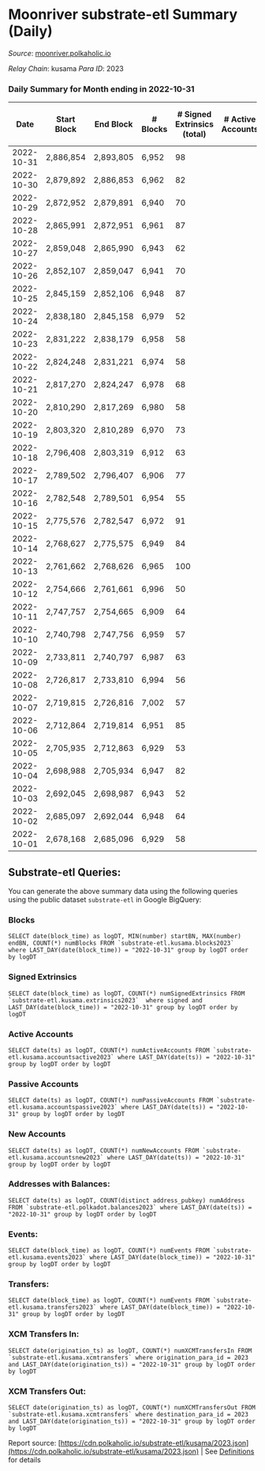 # Moonriver substrate-etl Summary (Daily)

_Source_: [moonriver.polkaholic.io](https://moonriver.polkaholic.io)

*Relay Chain*: kusama
*Para ID*: 2023



### Daily Summary for Month ending in 2022-10-31


| Date | Start Block | End Block | # Blocks | # Signed Extrinsics (total) | # Active Accounts | # Passive | # New | # Addresses with Balances | # Events | # Transfers | # XCM Transfers In | # XCM Transfers Out | Issues | 
| ---- | ----------- | --------- | -------- | --------------------------- | ----------------- | --------- | ----- | ------------------------- | -------- | ----------- | ------------------ | ------------------- | ------ |
| 2022-10-31 | 2,886,854 | 2,893,805 | 6,952 | 98 |  |  |  | 573,764 | 524,580 | 6,574 ($1,312,452.70) | 89 ($151,192.80) | 55 ($46,027.46) |  |
| 2022-10-30 | 2,879,892 | 2,886,853 | 6,962 | 82 |  |  |  | 569,602 | 535,377 | 6,000 ($1,001,417.98) | 33 ($187,469.04) | 64 ($117,211.04) |  |
| 2022-10-29 | 2,872,952 | 2,879,891 | 6,940 | 70 |  |  |  |  | 554,483 | 6,019 ($1,903,069.98) | 37 ($247,051.98) | 53 ($31,851.25) |  |
| 2022-10-28 | 2,865,991 | 2,872,951 | 6,961 | 87 |  |  |  | 569,257 | 564,735 | 5,959 ($1,110,941.48) | 38 ($109,937.58) | 44 ($54,943.16) |  |
| 2022-10-27 | 2,859,048 | 2,865,990 | 6,943 | 62 |  |  |  |  | 586,723 | 6,690 ($2,454,091.76) | 32 ($64,278.81) | 42 ($38,656.37) |  |
| 2022-10-26 | 2,852,107 | 2,859,047 | 6,941 | 70 |  |  |  | 568,597 | 524,106 | 6,394 ($4,557,188.79) | 51 ($31,018.74) | 44 ($115,839.96) |  |
| 2022-10-25 | 2,845,159 | 2,852,106 | 6,948 | 87 |  |  |  | 568,476 | 537,242 | 6,528 ($5,611,612.76) | 60 ($22,992.31) | 46 ($71,441.50) |  |
| 2022-10-24 | 2,838,180 | 2,845,158 | 6,979 | 52 |  |  |  |  | 454,529 | 5,193 ($1,928,753.98) | 37 ($377,988.31) | 44 ($48,335.22) |  |
| 2022-10-23 | 2,831,222 | 2,838,179 | 6,958 | 58 |  |  |  | 568,272 | 468,172 | 4,800 ($3,848,698.50) | 40 ($26,894.18) | 39 ($610,179.80) |  |
| 2022-10-22 | 2,824,248 | 2,831,221 | 6,974 | 58 |  |  |  | 568,180 | 501,474 | 7,769 ($2,539,730.26) | 56 ($49,900.41) | 46 ($17,589.37) |  |
| 2022-10-21 | 2,817,270 | 2,824,247 | 6,978 | 68 |  |  |  | 568,030 | 502,088 | 5,973 ($3,781,922.73) | 45 ($48,418.90) | 41 ($45,207.50) |  |
| 2022-10-20 | 2,810,290 | 2,817,269 | 6,980 | 58 |  |  |  |  | 503,204 | 5,526 ($2,208,535.56) | 49 ($43,244.50) | 32 ($10,667.57) |  |
| 2022-10-19 | 2,803,320 | 2,810,289 | 6,970 | 73 |  |  |  |  | 494,094 | 5,887 ($2,180,983.21) | 48 ($47,261.12) | 65 ($102,187.65) |  |
| 2022-10-18 | 2,796,408 | 2,803,319 | 6,912 | 63 |  |  |  | 567,716 | 531,968 | 8,253 ($3,824,840.39) | 51 ($30,432.94) | 63 ($35,765.54) |  |
| 2022-10-17 | 2,789,502 | 2,796,407 | 6,906 | 77 |  |  |  | 567,592 | 512,467 | 7,151 ($2,589,766.43) | 60 ($100,527.07) | 57 ($67,162.67) |  |
| 2022-10-16 | 2,782,548 | 2,789,501 | 6,954 | 55 |  |  |  | 567,476 | 519,452 | 7,102 ($3,028,067.56) | 45 ($47,851.46) | 50 ($11,842.27) |  |
| 2022-10-15 | 2,775,576 | 2,782,547 | 6,972 | 91 |  |  |  | 567,381 | 568,357 | 9,171 ($2,845,941.93) | 63 ($1,465,304.74) | 47 ($33,051.40) |  |
| 2022-10-14 | 2,768,627 | 2,775,575 | 6,949 | 84 |  |  |  |  | 531,156 | 6,962 ($1,854,350.61) | 40 ($36,640.70) | 48 ($84,573.71) |  |
| 2022-10-13 | 2,761,662 | 2,768,626 | 6,965 | 100 |  |  |  | 567,196 | 610,704 | 10,315 ($3,539,696.89) | 48 ($63,188.99) | 79 ($137,553.69) |  |
| 2022-10-12 | 2,754,666 | 2,761,661 | 6,996 | 50 |  |  |  | 567,088 | 439,067 | 4,165 ($1,853,680.42) | 45 ($13,367.70) | 33 ($37,267.16) |  |
| 2022-10-11 | 2,747,757 | 2,754,665 | 6,909 | 64 |  |  |  |  | 485,814 | 5,175 ($1,576,444.82) | 14 ($65,300.74) | 27 ($18,098.39) |  |
| 2022-10-10 | 2,740,798 | 2,747,756 | 6,959 | 57 |  |  |  |  | 595,061 | 10,508 ($3,199,068.41) | 42 ($631,649.23) | 135 ($580,233.19) |  |
| 2022-10-09 | 2,733,811 | 2,740,797 | 6,987 | 63 |  |  |  |  | 458,392 | 4,196 ($730,743.53) | 19 ($3,287.60) | 15 ($18,547.31) |  |
| 2022-10-08 | 2,726,817 | 2,733,810 | 6,994 | 56 |  |  |  |  | 474,022 | 4,310 ($875,701.09) | 15 ($5,540.73) | 20 ($7,967.82) |  |
| 2022-10-07 | 2,719,815 | 2,726,816 | 7,002 | 57 |  |  |  |  | 472,233 | 5,205 ($1,080,513.08) | 31 ($77,150.71) | 31 ($24,651.50) |  |
| 2022-10-06 | 2,712,864 | 2,719,814 | 6,951 | 85 |  |  |  |  | 465,851 | 5,263 ($1,827,664.10) | 89 ($31,952.12) | 60 ($87,796.99) |  |
| 2022-10-05 | 2,705,935 | 2,712,863 | 6,929 | 53 |  |  |  |  | 527,735 | 6,378 ($3,439,309.13) | 52 ($55,087.26) | 40 ($59,018.01) |  |
| 2022-10-04 | 2,698,988 | 2,705,934 | 6,947 | 82 |  |  |  |  | 743,008 | 18,214 ($12,150,288.15) | 96 ($168,192.34) | 82 ($95,464.41) |  |
| 2022-10-03 | 2,692,045 | 2,698,987 | 6,943 | 52 |  |  |  |  | 490,986 | 5,448 ($2,148,202.84) | 26 ($119,323.27) | 43 ($35,331.47) |  |
| 2022-10-02 | 2,685,097 | 2,692,044 | 6,948 | 64 |  |  |  |  | 487,619 | 5,148 ($2,797,733.83) | 50 ($57,727.55) | 53 ($30,276.79) |  |
| 2022-10-01 | 2,678,168 | 2,685,096 | 6,929 | 58 |  |  |  |  | 433,017 | 3,646 ($1,389,079.18) | 20 ($25,494.41) | 26 ($9,057.02) |  |

## Substrate-etl Queries:
You can generate the above summary data using the following queries using the public dataset `substrate-etl` in Google BigQuery:


### Blocks
```
SELECT date(block_time) as logDT, MIN(number) startBN, MAX(number) endBN, COUNT(*) numBlocks FROM `substrate-etl.kusama.blocks2023`  where LAST_DAY(date(block_time)) = "2022-10-31" group by logDT order by logDT
```


### Signed Extrinsics
```
SELECT date(block_time) as logDT, COUNT(*) numSignedExtrinsics FROM `substrate-etl.kusama.extrinsics2023`  where signed and LAST_DAY(date(block_time)) = "2022-10-31" group by logDT order by logDT
```


### Active Accounts
```
SELECT date(ts) as logDT, COUNT(*) numActiveAccounts FROM `substrate-etl.kusama.accountsactive2023` where LAST_DAY(date(ts)) = "2022-10-31" group by logDT order by logDT
```


### Passive Accounts
```
SELECT date(ts) as logDT, COUNT(*) numPassiveAccounts FROM `substrate-etl.kusama.accountspassive2023` where LAST_DAY(date(ts)) = "2022-10-31" group by logDT order by logDT
```


### New Accounts
```
SELECT date(ts) as logDT, COUNT(*) numNewAccounts FROM `substrate-etl.kusama.accountsnew2023` where LAST_DAY(date(ts)) = "2022-10-31" group by logDT order by logDT
```


### Addresses with Balances:
```
SELECT date(ts) as logDT, COUNT(distinct address_pubkey) numAddress FROM `substrate-etl.polkadot.balances2023` where LAST_DAY(date(ts)) = "2022-10-31" group by logDT order by logDT
```


### Events:
```
SELECT date(block_time) as logDT, COUNT(*) numEvents FROM `substrate-etl.kusama.events2023` where LAST_DAY(date(block_time)) = "2022-10-31" group by logDT order by logDT
```


### Transfers:
```
SELECT date(block_time) as logDT, COUNT(*) numEvents FROM `substrate-etl.kusama.transfers2023` where LAST_DAY(date(block_time)) = "2022-10-31" group by logDT order by logDT
```


### XCM Transfers In:
```
SELECT date(origination_ts) as logDT, COUNT(*) numXCMTransfersIn FROM `substrate-etl.kusama.xcmtransfers` where origination_para_id = 2023 and LAST_DAY(date(origination_ts)) = "2022-10-31" group by logDT order by logDT
```


### XCM Transfers Out:
```
SELECT date(origination_ts) as logDT, COUNT(*) numXCMTransfersOut FROM `substrate-etl.kusama.xcmtransfers` where destination_para_id = 2023 and LAST_DAY(date(origination_ts)) = "2022-10-31" group by logDT order by logDT
```



Report source: [https://cdn.polkaholic.io/substrate-etl/kusama/2023.json](https://cdn.polkaholic.io/substrate-etl/kusama/2023.json) | See [Definitions](/DEFINITIONS.md) for details
